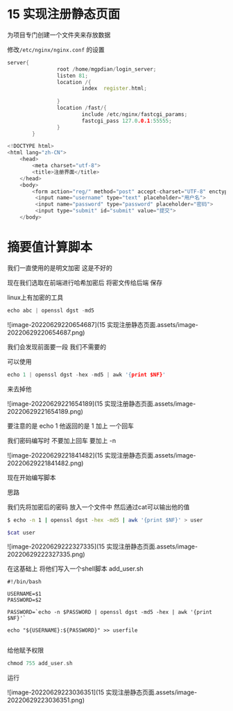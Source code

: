 # 15 实现注册静态页面



为项目专门创建一个文件夹来存放数据

修改`/etc/nginx/nginx.conf` 的设置

```c++
server{
                root /home/mgpdian/login_server;
                listen 81;
                location /{
                        index  register.html;
  
                }
                location /fast/{
                        include /etc/nginx/fastcgi_params;
                        fastcgi_pass 127.0.0.1:55555;
                }
        }

```



```c++
<!DOCTYPE html>
<html lang="zh-CN">
    <head>
        <meta charset="utf-8">
        <title>注册界面</title>
    </head>
    <body>
        <form action="reg/" method="post" accept-charset="UTF-8" enctype="text/plane">
         <input name="username" type="text" placeholder="用户名">
         <input name="password" type="password" placeholder="密码">
         <input type="submit" id="submit" value="提交">
    </body>
```





# 摘要值计算脚本

我们一直使用的是明文加密 这是不好的

现在我们选取在前端进行哈希加密后 将密文传给后端 保存

linux上有加密的工具

```c++
echo abc | openssl dgst -md5
```

![image-20220629220654687](15 实现注册静态页面.assets/image-20220629220654687.png)

我们会发现前面要一段 我们不需要的

可以使用 

```c++
echo 1 | openssl dgst -hex -md5 | awk '{print $NF}'
```

来去掉他

![image-20220629221654189](15 实现注册静态页面.assets/image-20220629221654189.png)



要注意的是 echo 1 他返回的是 1 加上 一个回车

我们密码编写时 不要加上回车 要加上 -n

![image-20220629221841482](15 实现注册静态页面.assets/image-20220629221841482.png)



现在开始编写脚本

思路

我们先将加密后的密码 放入一个文件中  然后通过cat可以输出他的值

```bash
$ echo -n 1 | openssl dgst -hex -md5 | awk '{print $NF}' > user

$cat user
```

![image-20220629222327335](15 实现注册静态页面.assets/image-20220629222327335.png)



在这基础上 将他们写入一个shell脚本 add_user.sh

```shell
#!/bin/bash
  
USERNAME=$1
PASSWORD=$2

PASSWORD=`echo -n $PASSWORD | openssl dgst -md5 -hex | awk '{print $NF}'`

echo "${USERNAME}:${PASSWORD}" >> userfile
                  
```



给他赋予权限

```c++
chmod 755 add_user.sh
```

运行

![image-20220629223036351](15 实现注册静态页面.assets/image-20220629223036351.png)